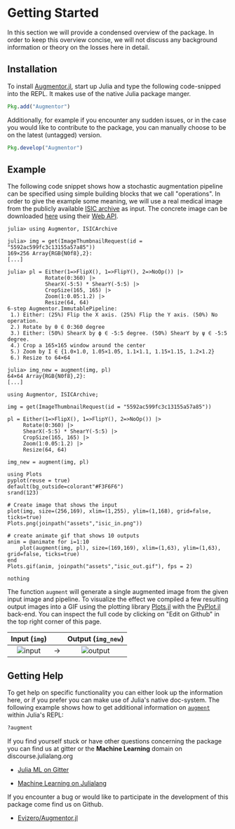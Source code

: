 # Getting Started

In this section we will provide a condensed overview of the
package. In order to keep this overview concise, we will not
discuss any background information or theory on the losses here
in detail.

## Installation

To install
[Augmentor.jl](https://github.com/Evizero/Augmentor.jl), start up
Julia and type the following code-snipped into the REPL. It makes
use of the native Julia package manger.

```julia
Pkg.add("Augmentor")
```

Additionally, for example if you encounter any sudden issues, or
in the case you would like to contribute to the package, you can
manually choose to be on the latest (untagged) version.

```julia
Pkg.develop("Augmentor")
```

## Example

The following code snippet shows how a stochastic augmentation
pipeline can be specified using simple building blocks that we
call "operations". In order to give the example some meaning, we
will use a real medical image from the publicly available [ISIC
archive](https://isic-archive.com/) as input. The concrete image
can be downloaded
[here](https://isic-archive.com/api/v1/image/5592ac599fc3c13155a57a85/thumbnail)
using their [Web API](https://isic-archive.com/api/v1).

```julia-repl
julia> using Augmentor, ISICArchive

julia> img = get(ImageThumbnailRequest(id = "5592ac599fc3c13155a57a85"))
169×256 Array{RGB{N0f8},2}:
[...]

julia> pl = Either(1=>FlipX(), 1=>FlipY(), 2=>NoOp()) |>
            Rotate(0:360) |>
            ShearX(-5:5) * ShearY(-5:5) |>
            CropSize(165, 165) |>
            Zoom(1:0.05:1.2) |>
            Resize(64, 64)
6-step Augmentor.ImmutablePipeline:
 1.) Either: (25%) Flip the X axis. (25%) Flip the Y axis. (50%) No operation.
 2.) Rotate by θ ∈ 0:360 degree
 3.) Either: (50%) ShearX by ϕ ∈ -5:5 degree. (50%) ShearY by ψ ∈ -5:5 degree.
 4.) Crop a 165×165 window around the center
 5.) Zoom by I ∈ {1.0×1.0, 1.05×1.05, 1.1×1.1, 1.15×1.15, 1.2×1.2}
 6.) Resize to 64×64

julia> img_new = augment(img, pl)
64×64 Array{RGB{N0f8},2}:
[...]
```

```@eval
using Augmentor, ISICArchive;

img = get(ImageThumbnailRequest(id = "5592ac599fc3c13155a57a85"))

pl = Either(1=>FlipX(), 1=>FlipY(), 2=>NoOp()) |>
     Rotate(0:360) |>
     ShearX(-5:5) * ShearY(-5:5) |>
     CropSize(165, 165) |>
     Zoom(1:0.05:1.2) |>
     Resize(64, 64)

img_new = augment(img, pl)

using Plots
pyplot(reuse = true)
default(bg_outside=colorant"#F3F6F6")
srand(123)

# Create image that shows the input
plot(img, size=(256,169), xlim=(1,255), ylim=(1,168), grid=false, ticks=true)
Plots.png(joinpath("assets","isic_in.png"))

# create animate gif that shows 10 outputs
anim = @animate for i=1:10
    plot(augment(img, pl), size=(169,169), xlim=(1,63), ylim=(1,63), grid=false, ticks=true)
end
Plots.gif(anim, joinpath("assets","isic_out.gif"), fps = 2)

nothing
```

The function `augment` will generate a single augmented image
from the given input image and pipeline. To visualize the effect
we compiled a few resulting output images into a GIF using the
plotting library
[Plots.jl](https://github.com/JuliaPlots/Plots.jl) with the
[PyPlot.jl](https://github.com/JuliaPy/PyPlot.jl) back-end.
You can inspect the full code by clicking on "Edit on Github" in
the top right corner of this page.

Input (`img`)                |   | Output (`img_new`)
:---------------------------:|:-:|:------------------------------:
![input](assets/isic_in.png) | → | ![output](assets/isic_out.gif)

## Getting Help

To get help on specific functionality you can either look up the
information here, or if you prefer you can make use of Julia's
native doc-system. The following example shows how to get
additional information on [`augment`](@ref) within Julia's REPL:

```julia
?augment
```

If you find yourself stuck or have other questions concerning the
package you can find us at gitter or the **Machine Learning**
domain on discourse.julialang.org

- [Julia ML on Gitter](https://gitter.im/JuliaML/chat)

- [Machine Learning on Julialang](https://discourse.julialang.org/c/domain/ML)

If you encounter a bug or would like to participate in the
development of this package come find us on Github.

- [Evizero/Augmentor.jl](https://github.com/Evizero/Augmentor.jl)
